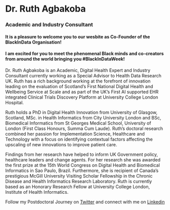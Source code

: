 # Dr. Ruth Agbakoba
### Academic and Industry Consultant 

#### It is a pleasure to welcome you to our wesbite as Co-Founder of the BlackInData Organisation! 
#### I am excited for you to meet the phenomenal Black minds and co-creators from around the world bringing you #BlackInDataWeek! 

Dr. Ruth Agbakoba is an Academic, Digital Health Expert and Industry Consultant currently working as a Special Advisor to Health Data Research UK. Ruth has a rich background working at the forefront of innovation leading on the evaluation of Scotland’s First National Digital Health and Wellbeing Service at Scale and as part of the UK’s First AI supported EHR integrated Clinical Trials Discovery Platform at University College London Hospital. 

Ruth holds a PhD in Digital Health Innovation from University of Glasgow, Scotland, MSc. in Health Informatics from City University London and BSc, Biomedical Informatics from St Georges Medical School, University of London (First Class Honours, Summa Cum Laude). Ruth’s doctoral research combined her passion for Implementation Science, Healthcare and Technology with a focus on identifying contextual factors affecting the upscaling of new innovations to improve patient care. 

Findings from her research have helped to inform UK Government policy, healthcare leaders and change agents. For her research she was awarded the first prize at the 15th World Congress on Digital Health and Biomedical Informatics in Sao Paulo, Brazil. Furthermore, she is recipient of Canada’s prestigious McGill University Visiting Scholar Fellowship in the Chronic Disease and Health Informatics Research Laboratory. Ruth is currently based as an Honorary Research Fellow at University College London, Institute of Health Informatics.




Follow my Postdoctoral Journey on [Twitter](https://twitter.com/ruthagbakoba) and connect with me on [Linkedin](https://www.linkedin.com/in/ruthagbakoba/) 
